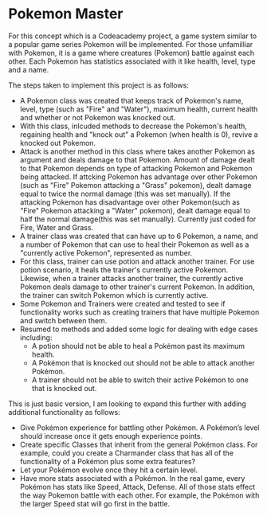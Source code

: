 #  Pokemon Master

For this concept which is a Codeacademy project, a game system similar to a popular game series Pokemon will be implemented.  For those unfamilliar with Pokemon, it is a game where creatures (Pokemon) battle against each other.  Each Pokemon has statistics associated with it like health, level, type and a name.  

The steps taken to implement this project is as follows:
- A Pokemon class was created that keeps track of Pokemon's name, level, type (such as "Fire" and "Water"), maximum health, current health and whether or not Pokemon was knocked out.  
- With this class, inlcuded methods to decrease the Pokemon's health, regaining health and "knock out" a Pokemon (when health is 0), revive a knocked out Pokemon. 
- Attack is another method in this class where takes another Pokemon as argument and deals damage to that Pokemon.  Amount of damage dealt to that Pokemon depends on type of attacking Pokemon and Pokemon being attacked.  If attcking Pokemon has advantage over other Pokemon (such as "Fire" Pokemon attacking a "Grass" pokemon), dealt damage equal to twice the normal damage (this was set manually).  If the attacking Pokemon has disadvantage over other Pokemon(such as "Fire" Pokemon attacking a "Water" pokemon), dealt damage equal to half the normal damage(this was set manually).  Currently just coded for Fire, Water and Grass.
- A trainer class was created that can have up to 6 Pokemon, a name, and a number of Pokemon that can use to heal their Pokemon as well as a "currently active Pokemon", represented as number.
- For this class, trainer can use potion and attack another trainer.  For use potion scenario, it heals the trainer's currently active Pokemon.  Likewise, when a trainer attacks another trainer, the currently active Pokemon deals damage to other trainer's current Pokemon.  In addition, the trainer can switch Pokemon which is currently active.
- Some Pokemon and Trainers were created and tested to see if functionality works such as creating trainers that have multiple Pokemon and switch between them.
- Resumed to methods and added some logic for dealing with edge cases including:
  - A potion should not be able to heal a Pokémon past its maximum health.
  - A Pokémon that is knocked out should not be able to attack another Pokémon.
  - A trainer should not be able to switch their active Pokémon to one that is knocked out.
  
This is just basic version, I am looking to expand this further with adding additional functionality as follows:
- Give Pokémon experience for battling other Pokémon. A Pokémon’s level should increase once it gets enough experience points.
- Create specific Classes that inherit from the general Pokémon class. For example, could you create a Charmander class that has all of the functionality of a Pokémon plus some extra features?
- Let your Pokémon evolve once they hit a certain level.
- Have more stats associated with a Pokémon. In the real game, every Pokémon has stats like Speed, Attack, Defense. All of those stats effect the way Pokemon battle with each other. For example, the Pokémon with the larger Speed stat will go first in the battle.
